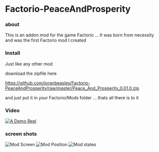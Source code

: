# Factorio-PeaceAndProsperity

### about
This is an addon mod for the game Factorio ...
It was born from necessity and was the first Factorio mod I created
### Install
Just like any other mod

download the zipfile here

https://github.com/joranbeasley/Factorio-PeaceAndProsperity/raw/master/Peace_And_Prosperity_0.01.0.zip

and just put it in your Factorio/Mods folder ... thats all there is to it

### Video
[![A Demo Reel](https://img.youtube.com/vi/9-d4dTXtzPE/0.jpg)](https://www.youtube.com/watch?v=9-d4dTXtzPE&feature=youtu.be)
### screen shots
![Mod Screen](https://github.com/joranbeasley/Factorio-PeaceAndProsperity/raw/master/screenshots/ModScreen.png "Its here")
![Mod Position](https://github.com/joranbeasley/Factorio-PeaceAndProsperity/raw/master/screenshots/BarPositionAndSize.png "Its here")
![Mod states](https://github.com/joranbeasley/Factorio-PeaceAndProsperity/raw/master/screenshots/states.png "Its here")

